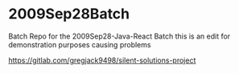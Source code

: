 # 2009Sep28Batch
Batch Repo for the 2009Sep28-Java-React Batch
this is an edit for demonstration purposes
causing problems

https://gitlab.com/gregjack9498/silent-solutions-project
